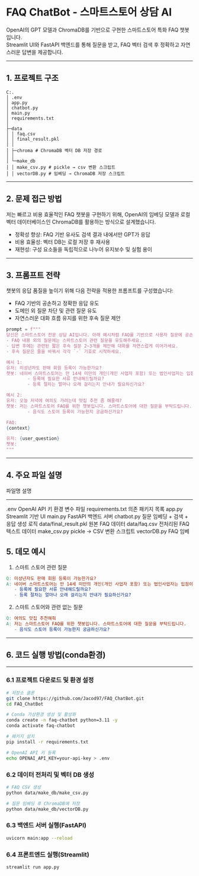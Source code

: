 # FAQ ChatBot - 스마트스토어 상담 AI

OpenAI의 GPT 모델과 ChromaDB를 기반으로 구현한 스마트스토어 특화 FAQ 챗봇입니다.  
Streamlit UI와 FastAPI 백엔드를 통해 질문을 받고, FAQ 벡터 검색 후 정확하고 자연스러운 답변을 제공합니다.

---

## 1. 프로젝트 구조

```
C:.
│ .env
│ app.py
│ chatbot.py
│ main.py
│ requirements.txt
│
├─data
│ │ faq.csv
│ │ final_result.pkl
│ │
│ ├─chroma # ChromaDB 벡터 DB 저장 경로
│ │
│ └─make_db
│ │ make_csv.py # pickle → csv 변환 스크립트
│ │ vectorDB.py # 임베딩 → ChromaDB 저장 스크립트
```


---

## 2. 문제 접근 방법

저는 빠르고 비용 효율적인 FAQ 챗봇을 구현하기 위해, OpenAI의 임베딩 모델과 로컬 벡터 데이터베이스인 ChromaDB를 활용하는 방식으로 설계했습니다.

- 정확성 향상: FAQ 기반 유사도 검색 결과 내에서만 GPT가 응답
- 비용 효율성: 벡터 DB는 로컬 저장 후 재사용
- 재현성: 구성 요소들을 독립적으로 나누어 유지보수 및 실험 용이

---

## 3. 프롬프트 전략

챗봇의 응답 품질을 높이기 위해 다음 전략을 적용한 프롬프트를 구성했습니다:

- FAQ 기반의 공손하고 정확한 응답 유도
- 도메인 외 질문 차단 및 관련 질문 유도
- 자연스러운 대화 흐름 유지를 위한 후속 질문 제안

```python
prompt = f"""
당신은 스마트스토어 전문 상담 AI입니다. 아래 예시처럼 FAQ를 기반으로 사용자 질문에 공손하고 정확하게 답변하세요.  
- FAQ 내용 외의 질문에는 스마트스토어 관련 질문을 유도해주세요.  
- 답변 후에는 관련된 짧은 후속 질문 2~3개를 제안해 대화를 자연스럽게 이어가세요.
- 후속 질문은 줄을 바꿔서 각각 `-` 기호로 시작하세요.

예시 1:
유저: 미성년자도 판매 회원 등록이 가능한가요?
챗봇: 네이버 스마트스토어는 만 14세 미만의 개인(개인 사업자 포함) 또는 법인사업자는 입점이 불가함을 양해 부탁 드립니다.
        - 등록에 필요한 서류 안내해드릴까요?
        - 등록 절차는 얼마나 오래 걸리는지 안내가 필요하신가요?

예시 2:
유저: 오늘 저녁에 여의도 가려는데 맛집 추천 좀 해줄래?
챗봇: 저는 스마트스토어 FAQ를 위한 챗봇입니다. 스마트스토어에 대한 질문을 부탁드립니다.
        - 음식도 스토어 등록이 가능한지 궁금하신가요?

FAQ:
{context}

유저: {user_question}
챗봇:
"""
```
---

## 4. 주요 파일 설명
파일명                 설명
--------------------- --------------------------------------------
.env                  OpenAI API 키 환경 변수 파일
requirements.txt      의존 패키지 목록
app.py                Streamlit 기반 UI
main.py               FastAPI 백엔드 서버
chatbot.py            질문 임베딩 + 검색 + 응답 생성 로직
data/final_result.pkl 원본 FAQ 데이터
data/faq.csv          전처리된 FAQ 텍스트 데이터
make_csv.py           pickle → CSV 변환 스크립트
vectorDB.py           FAQ 임베

## 5. 데모 예시 

1. 스마트 스토어 관련 질문 
```makefile
Q: 미성년자도 판매 회원 등록이 가능한가요?
A: 네이버 스마트스토어는 만 14세 미만의 개인(개인 사업자 포함) 또는 법인사업자는 입점이 불가함을 양해 부탁 드립니다.
   - 등록에 필요한 서류 안내해드릴까요?
   - 등록 절차는 얼마나 오래 걸리는지 안내가 필요하신가요?
```

2. 스마트 스토어와 관련 없는 질문 
```makefile
Q: 여의도 맛집 추천해줘
A: 저는 스마트스토어 FAQ를 위한 챗봇입니다. 스마트스토어에 대한 질문을 부탁드립니다.
   - 음식도 스토어 등록이 가능한지 궁금하신가요?
```
---
## 6. 코드 실행 방법(conda환경)

---

### 6.1 프로젝트 다운로드 및 환경 설정

```bash
# 저장소 클론
git clone https://github.com/Jacod97/FAQ_ChatBot.git
cd FAQ_ChatBot

# Conda 가상환경 생성 및 활성화
conda create -n faq-chatbot python=3.11 -y
conda activate faq-chatbot

# 패키지 설치
pip install -r requirements.txt

# OpenAI API 키 등록
echo OPENAI_API_KEY=your-api-key > .env
```

### 6.2 데이터 전처리 및 벡터 DB 생성
```bash
# FAQ CSV 생성
python data/make_db/make_csv.py

# 질문 임베딩 후 ChromaDB에 저장
python data/make_db/vectorDB.py
```

### 6.3 백엔드 서버 실행(FastAPI)
```bash
uvicorn main:app --reload
```

### 6.4 프론트엔드 실행(Streamlit)
```bash
streamlit run app.py
```

